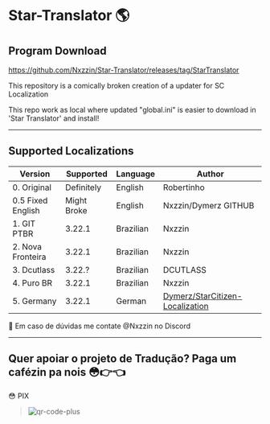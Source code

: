 # Star-Translator 🌎
## Program Download 
https://github.com/Nxzzin/Star-Translator/releases/tag/StarTranslator

 This repository is a comically broken creation of a updater for SC Localization
 
This repo work as local where updated "global.ini" is easier to download in 'Star Translator' and install! 

---
## Supported Localizations

| Version | Supported | Language | Author |
|---|---|---|---|
| 0. Original | Definitely | English | Robertinho |
| 0.5 Fixed English | Might Broke | English | Nxzzin/Dymerz GITHUB |
| 1. GIT PTBR| 3.22.1 | Brazilian | Nxzzin |
| 2. Nova Fronteira | 3.22.1 | Brazilian  | Nxzzin |
| 3. Dcutlass | 3.22.? | Brazilian  | DCUTLASS |
| 4. Puro BR | 3.22.1 | Brazilian | Nxzzin |
| 5. Germany | 3.22.1 | German | [Dymerz/StarCitizen-Localization](https://github.com/Dymerz/StarCitizen-Localization/tree/main/data/Localization/german_(germany)) |

🛑 Em caso de dúvidas me contate @Nxzzin no Discord

---
## Quer apoiar o projeto de Tradução? Paga um cafézin pa nois 😳👉👈
😳 PIX
> ![qr-code-plus](https://github.com/Nxzzin/Star-Translator/assets/148262077/c3e252d2-5836-4e30-8cf6-2d3a302c70bd)
